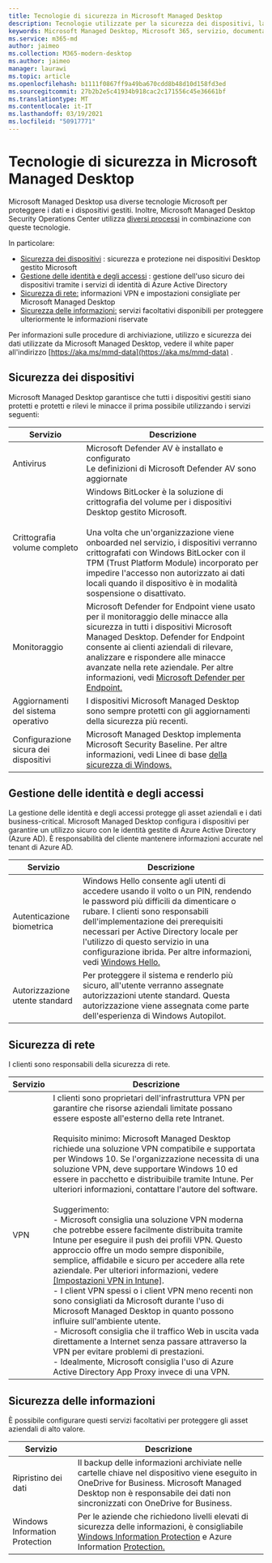 ```yaml
---
title: Tecnologie di sicurezza in Microsoft Managed Desktop
description: Tecnologie utilizzate per la sicurezza dei dispositivi, la gestione delle identità e degli accessi, la sicurezza di rete e la sicurezza delle informazioni
keywords: Microsoft Managed Desktop, Microsoft 365, servizio, documentazione
ms.service: m365-md
author: jaimeo
ms.collection: M365-modern-desktop
ms.author: jaimeo
manager: laurawi
ms.topic: article
ms.openlocfilehash: b1111f0867ff9a49ba670cdd8b48d10d158fd3ed
ms.sourcegitcommit: 27b2b2e5c41934b918cac2c171556c45e36661bf
ms.translationtype: MT
ms.contentlocale: it-IT
ms.lasthandoff: 03/19/2021
ms.locfileid: "50917771"
---
```

# <a name="security-technologies-in-microsoft-managed-desktop"></a>Tecnologie di sicurezza in Microsoft Managed Desktop

<!--Security, also Onboarding doc: data handling/store, privileged account access -->

Microsoft Managed Desktop usa diverse tecnologie Microsoft per proteggere i dati e i dispositivi gestiti. Inoltre, Microsoft Managed Desktop Security Operations Center utilizza [diversi processi](security-operations.md) in combinazione con queste tecnologie.

In particolare: 

- [Sicurezza dei dispositivi](#device-security) : sicurezza e protezione nei dispositivi Desktop gestito Microsoft
- [Gestione delle identità e degli accessi](#identity-and-access-management) : gestione dell'uso sicuro dei dispositivi tramite i servizi di identità di Azure Active Directory
- [Sicurezza di rete:](#network-security) informazioni VPN e impostazioni consigliate per Microsoft Managed Desktop
- [Sicurezza delle informazioni:](#information-security) servizi facoltativi disponibili per proteggere ulteriormente le informazioni riservate 

Per informazioni sulle procedure di archiviazione, utilizzo e sicurezza dei dati utilizzate da Microsoft Managed Desktop, vedere il white paper all'indirizzo [https://aka.ms/mmd-data](https://aka.ms/mmd-data) .


## <a name="device-security"></a>Sicurezza dei dispositivi

Microsoft Managed Desktop garantisce che tutti i dispositivi gestiti siano protetti e protetti e rilevi le minacce il prima possibile utilizzando i servizi seguenti:

Servizio | Descrizione
--- | ---
Antivirus | Microsoft Defender AV è installato e configurato<br>Le definizioni di Microsoft Defender AV sono aggiornate
Crittografia volume completo |    Windows BitLocker è la soluzione di crittografia del volume per i dispositivi Desktop gestito Microsoft.<br><br>Una volta che un'organizzazione viene onboarded nel servizio, i dispositivi verranno crittografati con Windows BitLocker con il TPM (Trust Platform Module) incorporato per impedire l'accesso non autorizzato ai dati locali quando il dispositivo è in modalità sospensione o disattivato. 
Monitoraggio |    Microsoft Defender for Endpoint viene usato per il monitoraggio delle minacce alla sicurezza in tutti i dispositivi Microsoft Managed Desktop. Defender for Endpoint consente ai clienti aziendali di rilevare, analizzare e rispondere alle minacce avanzate nella rete aziendale. Per altre informazioni, vedi [Microsoft Defender per Endpoint.](/windows/threat-protection/windows-defender-atp/windows-defender-advanced-threat-protection) 
Aggiornamenti del sistema operativo |  I dispositivi Microsoft Managed Desktop sono sempre protetti con gli aggiornamenti della sicurezza più recenti.
Configurazione sicura dei dispositivi |   Microsoft Managed Desktop implementa Microsoft Security Baseline. Per altre informazioni, vedi Linee di base [della sicurezza di Windows.](/windows/security/threat-protection/windows-security-baselines)



## <a name="identity-and-access-management"></a>Gestione delle identità e degli accessi

La gestione delle identità e degli accessi protegge gli asset aziendali e i dati business-critical. Microsoft Managed Desktop configura i dispositivi per garantire un utilizzo sicuro con le identità gestite di Azure Active Directory (Azure AD). È responsabilità del cliente mantenere informazioni accurate nel tenant di Azure AD. 

Servizio | Descrizione
--- | ---
Autenticazione biometrica |  Windows Hello consente agli utenti di accedere usando il volto o un PIN, rendendo le password più difficili da dimenticare o rubare. I clienti sono responsabili dell'implementazione dei prerequisiti necessari per Active Directory locale per l'utilizzo di questo servizio in una configurazione ibrida. Per altre informazioni, vedi [Windows Hello.](/windows-hardware/design/device-experiences/windows-hello) 
Autorizzazione utente standard |  Per proteggere il sistema e renderlo più sicuro, all'utente verranno assegnate autorizzazioni utente standard. Questa autorizzazione viene assegnata come parte dell'esperienza di Windows Autopilot.



## <a name="network-security"></a>Sicurezza di rete

I clienti sono responsabili della sicurezza di rete. 

Servizio | Descrizione
--- | ---
VPN | I clienti sono proprietari dell'infrastruttura VPN per garantire che risorse aziendali limitate possano essere esposte all'esterno della rete Intranet.<br><br>Requisito minimo: Microsoft Managed Desktop richiede una soluzione VPN compatibile e supportata per Windows 10. Se l'organizzazione necessita di una soluzione VPN, deve supportare Windows 10 ed essere in pacchetto e distribuibile tramite Intune. Per ulteriori informazioni, contattare l'autore del software.<br><br>Suggerimento:<br>- Microsoft consiglia una soluzione VPN moderna che potrebbe essere facilmente distribuita tramite Intune per eseguire il push dei profili VPN. Questo approccio offre un modo sempre disponibile, semplice, affidabile e sicuro per accedere alla rete aziendale. Per ulteriori informazioni, vedere [[Impostazioni VPN in Intune]](/intune/vpn-settings-configure).<br>- I client VPN spessi o i client VPN meno recenti non sono consigliati da Microsoft durante l'uso di Microsoft Managed Desktop in quanto possono influire sull'ambiente utente.<br>- Microsoft consiglia che il traffico Web in uscita vada direttamente a Internet senza passare attraverso la VPN per evitare problemi di prestazioni.<br>- Idealmente, Microsoft consiglia l'uso di Azure Active Directory App Proxy invece di una VPN.


## <a name="information-security"></a>Sicurezza delle informazioni

È possibile configurare questi servizi facoltativi per proteggere gli asset aziendali di alto valore. 

Servizio | Descrizione
--- | ---
Ripristino dei dati  | Il backup delle informazioni archiviate nelle cartelle chiave nel dispositivo viene eseguito in OneDrive for Business. Microsoft Managed Desktop non è responsabile dei dati non sincronizzati con OneDrive for Business. 
Windows Information Protection |    Per le aziende che richiedono livelli elevati di sicurezza delle informazioni, è consigliabile [Windows Information Protection](/windows/threat-protection/windows-information-protection/protect-enterprise-data-using-wip) e Azure Information [Protection.](https://www.microsoft.com/cloud-platform/azure-information-protection)